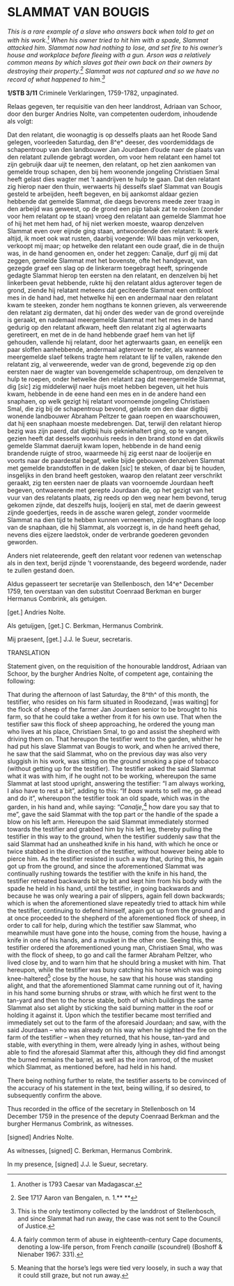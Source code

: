 # SLAMMAT VAN BOUGIS

*This is a rare example of a slave who answers back when told to get on with his work.[^1] When his owner tried to hit him with a spade, Slammat attacked him. Slammat now had nothing to lose, and set fire to his owner’s house and workplace before fleeing with a gun. Arson was a relatively common means by which slaves got their own back on their owners by destroying their property.[^2] Slammat was not captured and so we have no record of what happened to him.[^3]*

**1/STB 3/11** Criminele Verklaringen, 1759-1782, unpaginated.

Relaas gegeven, ter requisitie van den heer landdrost, Adriaan van Schoor, door den burger Andries Nolte, van competenten ouderdom, inhoudende als volgt:

Dat den relatant, die woonagtig is op desselfs plaats aan het Roode Sand gelegen, voorleeden Saturdag, den 8^e^ deeser, des voordemiddags de schapentroup van den landbouwer Jan Jourdaen d’oude naer de plaats van den relatant zullende gebragt worden, om voor hem relatant een hamel tot zijn gebruijk daar uijt te neemen, den relatant, op het zien aankomen van gemelde troup schapen, den bij hem woonende jongeling Christiaen Smal heeft gelast dies wagter met ’t aandrijven te hulp te gaan. Dat den relatant zig hierop naer den thuin, werwaerts hij desselfs slaef Slammat van Bougis gesteld te arbeijden, heeft begeven, en bij aankomst aldaar gezien hebbende dat gemelde Slammat, die daegs bevorens meede zeer traag in den arbeijd was geweest, op de grond een pijp tabak zat te rooken (zonder voor hem relatant op te staan) vroeg den relatant aan gemelde Slammat hoe of hij het met hem had, of hij niet werken moeste, waarop denzelven Slammat even over eijnde ging staan, antwoordende den relatant: Ik werk altijd, ik moet ook wat rusten, daarbij voegende: Wil baas mijn verkoopen, verkoopt mij maar; op hetwelke den relatant een oude graaf, die in de thuijn was, in de hand genoomen en, onder het zeggen: Canalje, durf gij mij dat zeggen, gemelde Slammat met het bovenste, ofte het handgevat, van gezegde graef een slag op de linkerarm toegebragt heeft, springende gedagte Slammat hierop ten eersten na den relatant, en denzelven bij het linkerbeen gevat hebbende, rukte hij den relatant aldus agterover tegen de grond, ziende hij relatant meteens dat geciteerde Slammat een ontbloot mes in de hand had, met hetwelke hij een en andermaal naar den relatant kwam te steeken, zonder hem nogthans te konnen grieven, als verweerende den relatant zig dermaten, dat hij onder des weder van de grond overeijnde is geraakt, en nademaal meergemelde Slammat met het mes in de hand gedurig op den relatant afkwam, heeft den relatant zig al agterwaarts geretireert, en met de in de hand hebbende graef hem van het lijf gehouden, vallende hij relatant, door het agterwaarts gaan, en eenelijk een paar sloffen aanhebbende, andermaal agterover te neder, als wanneer meergemelde slaef telkens tragte hem relatant te lijf te vallen, rakende den relatant zig, al verweerende, weder van de grond, begevende zig op den eersten naer de wagter van bovengemelde schapentroup, om denzelven te hulp te roepen, onder hetwelke den relatant zag dat meergemelde Slammat, dig \[*sic*\] zig middelerwijl naer huijs moet hebben begeven, uit het huis kwam, hebbende in de eene hand een mes en in de andere hand een snaphaen, op welk gezigt hij relatant voornoemde jongeling Christiaen Smal, die zig bij de schapentroup bevond, gelaste om den daar digtbij wonende landbouwer Abraham Peltzer te gaan roepen en waarschouwen, dat hij een snaphaan moeste medebrengen. Dat, terwijl den relatant hierop bezig was zijn paerd, dat digtbij huis gekniehaltert ging, op te vangen, gezien heeft dat desselfs woonhuis reeds in den brand stond en dat dikwils gemelde Slammat daeruijt kwam lopen, hebbende in de hand eenig brandende ruigte of stroo, waarmeede hij zig eerst naar de looijerije en voorts naar de paardestal begaf, welke bijde gebouwen denzelven Slammat met gemelde brandstoffen in de daken \[*sic*\] te steken, of daar bij te houden, insgelijks in den brand heeft gestoken, waarop den relatant zeer verschrikt geraakt, zig ten eersten naer de plaats van voornoemde Jourdaan heeft begeven, ontwaerende met gerepte Jourdaan die, op het gezigt van het vuur van des relatants plaats, zig reeds op den weg near hem bevond, terug gekomen zijnde, dat deszelfs huijs, looijerij en stal, met de daerin geweest zijnde goedertjes, reeds in de assche waren gelegt, zonder voormelde Slammat na dien tijd te hebben kunnen verneemen, zijnde nogthans de loop van de snaphaan, die hij Slammat, als voorzegt is, in de hand heeft gehad, nevens dies eijzere laedstok, onder de verbrande goederen gevonden geworden.

Anders niet relateerende, geeft den relatant voor redenen van wetenschap als in den text, berijd zijnde ’t voorenstaande, des begeerd wordende, nader te zullen gestand doen.

Aldus gepasseert ter secretarije van Stellenbosch, den 14^e^ December 1759, ten overstaan van den substitut Coenraad Berkman en burger Hermanus Combrink, als getuigen.

\[get.\] Andries Nolte.

Als getuijgen, \[get.\] C. Berkman, Hermanus Combrink.

Mij praesent, \[get.\] J.J. le Sueur, secretaris.

TRANSLATION

Statement given, on the requisition of the honourable landdrost, Adriaan van Schoor, by the burgher Andries Nolte, of competent age, containing the following:

That during the afternoon of last Saturday, the 8^th^ of this month, the testifier, who resides on his farm situated in Roodezand, \[was waiting\] for the flock of sheep of the farmer Jan Jourdaen senior to be brought to his farm, so that he could take a wether from it for his own use. That when the testifier saw this flock of sheep approaching, he ordered the young man who lives at his place, Christiaen Smal, to go and assist the shepherd with driving them on. That hereupon the testifier went to the garden, whither he had put his slave Slammat van Bougis to work, and when he arrived there, he saw that the said Slammat, who on the previous day was also very sluggish in his work, was sitting on the ground smoking a pipe of tobacco (without getting up for the testifier). The testifier asked the said Slammat what it was with him, if he ought not to be working, whereupon the same Slammat at last stood upright, answering the testifier: “I am always working, I also have to rest a bit”, adding to this: “If *baas* wants to sell me, go ahead and do it”, whereupon the testifier took an old spade, which was in the garden, in his hand and, while saying: “*Canalje*,[^4] how dare you say that to me”, gave the said Slammat with the top part or the handle of the spade a blow on his left arm. Hereupon the said Slammat immediately stormed towards the testifier and grabbed him by his left leg, thereby pulling the testifier in this way to the ground, when the testifier suddenly saw that the said Slammat had an unsheathed knife in his hand, with which he once or twice stabbed in the direction of the testifier, without however being able to pierce him. As the testifier resisted in such a way that, during this, he again got up from the ground, and since the aforementioned Slammat was continually rushing towards the testifier with the knife in his hand, the testifier retreated backwards bit by bit and kept him from his body with the spade he held in his hand, until the testifier, in going backwards and because he was only wearing a pair of slippers, again fell down backwards; which is when the aforementioned slave repeatedly tried to attack him while the testifier, continuing to defend himself, again got up from the ground and at once proceeded to the shepherd of the aforementioned flock of sheep, in order to call for help, during which the testifier saw Slammat, who meanwhile must have gone into the house, coming from the house, having a knife in one of his hands, and a musket in the other one. Seeing this, the testifier ordered the aforementioned young man, Christiaen Smal, who was with the flock of sheep, to go and call the farmer Abraham Peltzer, who lived close by, and to warn him that he should bring a musket with him. That hereupon, while the testifier was busy catching his horse which was going knee-haltered[^5] close by the house, he saw that his house was standing alight, and that the aforementioned Slammat came running out of it, having in his hand some burning shrubs or straw, with which he first went to the tan-yard and then to the horse stable, both of which buildings the same Slammat also set alight by sticking the said burning matter in the roof or holding it against it. Upon which the testifier became most terrified and immediately set out to the farm of the aforesaid Jourdaan; and saw, with the said Jourdaan – who was already on his way when he sighted the fire on the farm of the testifier – when they returned, that his house, tan-yard and stable, with everything in them, were already lying in ashes, without being able to find the aforesaid Slammat after this, although they did find amongst the burned remains the barrel, as well as the iron ramrod, of the musket which Slammat, as mentioned before, had held in his hand.

There being nothing further to relate, the testifier asserts to be convinced of the accuracy of his statement in the text, being willing, if so desired, to subsequently confirm the above.

Thus recorded in the office of the secretary in Stellenbosch on 14 December 1759 in the presence of the deputy Coenraad Berkman and the burgher Hermanus Combrink, as witnesses.

\[signed\] Andries Nolte.

As witnesses, \[signed\] C. Berkman, Hermanus Combrink.

In my presence, \[signed\] J.J. le Sueur, secretary.

[^1]: Another is 1793 Caesar van Madagascar.

[^2]: See 1717 Aaron van Bengalen, n. 1.** **

[^3]: This is the only testimony collected by the landdrost of Stellenbosch, and since Slammat had run away, the case was not sent to the Council of Justice. 

[^4]:  A fairly common term of abuse in eighteenth-century Cape documents, denoting a low-life person, from French *canaille* (scoundrel) (Boshoff & Nienaber 1967: 331).

[^5]:  Meaning that the horse’s legs were tied very loosely, in such a way that it could still graze, but not run away. 